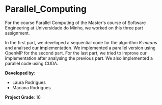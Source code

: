 # Parallel_Computing

For the course Parallel Computing of the Master's course of Software Engineering at Universidade do Minho, we worked on this three part assignment. 

In the first part, we developed a sequential code for the algorithm *K-means* and analised our implementation. We implemented a parallel version using OpenMP for the second part. For the last part, we tried to improve our implementation after analysing the previous part. We also implemented a parallel code using CUDA.

**Developed by**:
* Laura Rodrigues
* Mariana Rodrigues

**Project Grade**: 16
